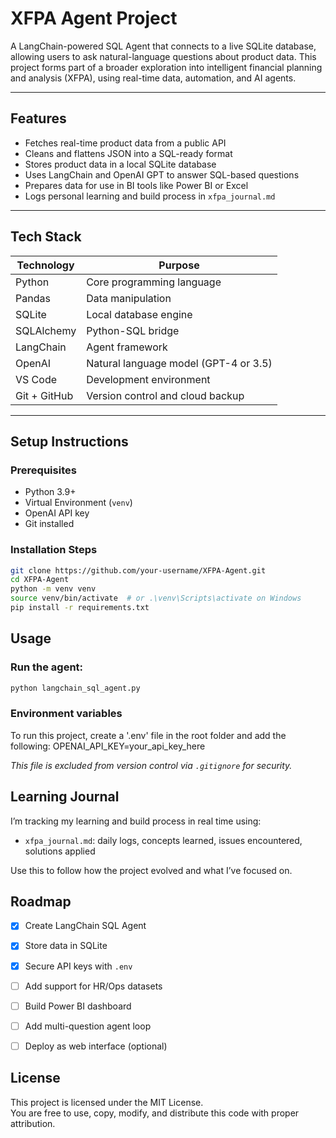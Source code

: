 # XFPA Agent Project
A LangChain-powered SQL Agent that connects to a live SQLite database, allowing users to ask natural-language questions about product data. This project forms part of a broader exploration into intelligent financial planning and analysis (XFPA), using real-time data, automation, and AI agents.

---

## Features
- Fetches real-time product data from a public API
- Cleans and flattens JSON into a SQL-ready format
- Stores product data in a local SQLite database
- Uses LangChain and OpenAI GPT to answer SQL-based questions
- Prepares data for use in BI tools like Power BI or Excel
- Logs personal learning and build process in `xfpa_journal.md`

---

## Tech Stack
| Technology | Purpose |
|------------|---------|
| Python | Core programming language |
| Pandas | Data manipulation |
| SQLite | Local database engine |
| SQLAlchemy | Python-SQL bridge |
| LangChain | Agent framework |
| OpenAI | Natural language model (GPT-4 or 3.5) |
| VS Code | Development environment |
| Git + GitHub | Version control and cloud backup |

---

## Setup Instructions

### Prerequisites
- Python 3.9+
- Virtual Environment (`venv`)
- OpenAI API key
- Git installed

### Installation Steps
```bash
git clone https://github.com/your-username/XFPA-Agent.git
cd XFPA-Agent
python -m venv venv
source venv/bin/activate  # or .\venv\Scripts\activate on Windows
pip install -r requirements.txt
```
## Usage

### Run the agent:
```bash
python langchain_sql_agent.py
```
### Environment variables
To run this project, create a '.env' file in the root folder and add the following:
OPENAI_API_KEY=your_api_key_here

*This file is excluded from version control via `.gitignore` for security.*

## Learning Journal
I’m tracking my learning and build process in real time using:

- `xfpa_journal.md`: daily logs, concepts learned, issues encountered, solutions applied

Use this to follow how the project evolved and what I’ve focused on.

## Roadmap
- [x] Create LangChain SQL Agent
- [x] Store data in SQLite
- [x] Secure API keys with `.env`
- [ ] Add support for HR/Ops datasets
- [ ] Build Power BI dashboard
- [ ] Add multi-question agent loop
- [ ] Deploy as web interface (optional)


## License
This project is licensed under the MIT License.  
You are free to use, copy, modify, and distribute this code with proper attribution.

